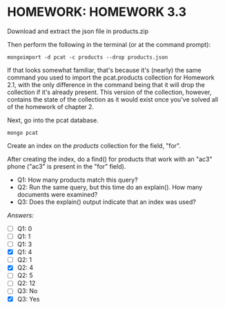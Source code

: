 # HOMEWORK: HOMEWORK 3.3
Download and extract the json file in products.zip

Then perform the following in the terminal (or at the command prompt):
```
mongoimport -d pcat -c products --drop products.json
```
If that looks somewhat familiar, that's because it's (nearly) the same command you used to import the pcat.products collection for Homework 2.1, with the only difference in the command being that it will drop the collection if it's already present. This version of the collection, however, contains the state of the collection as it would exist once you've solved all of the homework of chapter 2.

Next, go into the pcat database.
```
mongo pcat
```
Create an index on the *products* collection for the field, "for".

After creating the index, do a find() for products that work with an "ac3" phone ("ac3" is present in the "for" field).

- Q1: How many products match this query?
- Q2: Run the same query, but this time do an explain(). How many documents were examined?
- Q3: Does the explain() output indicate that an index was used?

*Answers:*
- [ ] Q1: 0
- [ ] Q1: 1
- [ ] Q1: 3
- [x] Q1: 4
- [ ] Q2: 1
- [x] Q2: 4
- [ ] Q2: 5
- [ ] Q2: 12
- [ ] Q3: No
- [x] Q3: Yes
